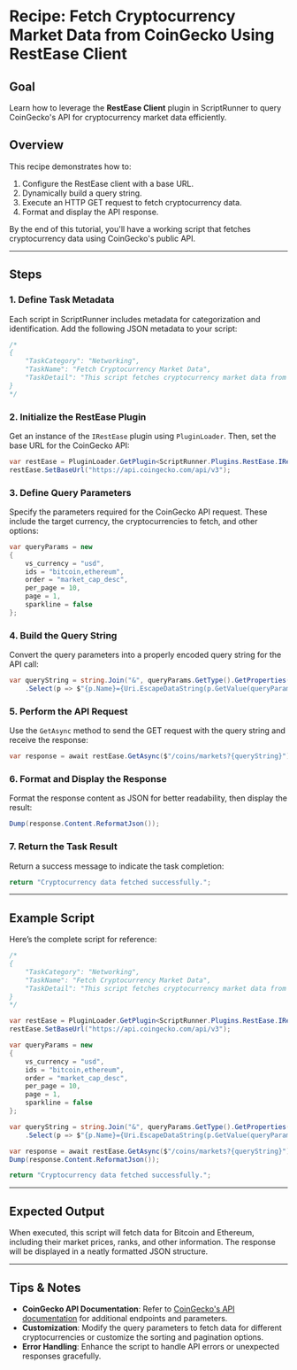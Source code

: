# Recipe: Fetch Cryptocurrency Market Data from CoinGecko Using RestEase Client

## Goal

Learn how to leverage the **RestEase Client** plugin in ScriptRunner to query CoinGecko's API for cryptocurrency market data efficiently.

## Overview

This recipe demonstrates how to:
1. Configure the RestEase client with a base URL.
2. Dynamically build a query string.
3. Execute an HTTP GET request to fetch cryptocurrency data.
4. Format and display the API response.

By the end of this tutorial, you'll have a working script that fetches cryptocurrency data using CoinGecko's public API.

---

## Steps

### 1. Define Task Metadata

Each script in ScriptRunner includes metadata for categorization and identification. Add the following JSON metadata to your script:

```csharp
/*
{
    "TaskCategory": "Networking",
    "TaskName": "Fetch Cryptocurrency Market Data",
    "TaskDetail": "This script fetches cryptocurrency market data from CoinGecko."
}
*/
```

### 2. Initialize the RestEase Plugin

Get an instance of the `IRestEase` plugin using `PluginLoader`. Then, set the base URL for the CoinGecko API:

```csharp
var restEase = PluginLoader.GetPlugin<ScriptRunner.Plugins.RestEase.IRestEase>();
restEase.SetBaseUrl("https://api.coingecko.com/api/v3");
```

### 3. Define Query Parameters

Specify the parameters required for the CoinGecko API request. These include the target currency, the cryptocurrencies to fetch, and other options:

```csharp
var queryParams = new
{
    vs_currency = "usd",
    ids = "bitcoin,ethereum",
    order = "market_cap_desc",
    per_page = 10,
    page = 1,
    sparkline = false
};
```

### 4. Build the Query String

Convert the query parameters into a properly encoded query string for the API call:

```csharp
var queryString = string.Join("&", queryParams.GetType().GetProperties()
    .Select(p => $"{p.Name}={Uri.EscapeDataString(p.GetValue(queryParams)?.ToString() ?? string.Empty)}"));
```

### 5. Perform the API Request

Use the `GetAsync` method to send the GET request with the query string and receive the response:

```csharp
var response = await restEase.GetAsync($"/coins/markets?{queryString}");
```

### 6. Format and Display the Response

Format the response content as JSON for better readability, then display the result:

```csharp
Dump(response.Content.ReformatJson());
```

### 7. Return the Task Result

Return a success message to indicate the task completion:

```csharp
return "Cryptocurrency data fetched successfully.";
```

---

## Example Script

Here’s the complete script for reference:

```csharp
/*
{
    "TaskCategory": "Networking",
    "TaskName": "Fetch Cryptocurrency Market Data",
    "TaskDetail": "This script fetches cryptocurrency market data from CoinGecko."
}
*/

var restEase = PluginLoader.GetPlugin<ScriptRunner.Plugins.RestEase.IRestEase>();
restEase.SetBaseUrl("https://api.coingecko.com/api/v3");

var queryParams = new
{
    vs_currency = "usd",
    ids = "bitcoin,ethereum",
    order = "market_cap_desc",
    per_page = 10,
    page = 1,
    sparkline = false
};

var queryString = string.Join("&", queryParams.GetType().GetProperties()
    .Select(p => $"{p.Name}={Uri.EscapeDataString(p.GetValue(queryParams)?.ToString() ?? string.Empty)}"));

var response = await restEase.GetAsync($"/coins/markets?{queryString}");
Dump(response.Content.ReformatJson());

return "Cryptocurrency data fetched successfully.";
```

---

## Expected Output

When executed, this script will fetch data for Bitcoin and Ethereum, including their market prices, ranks, and other information. The response will be displayed in a neatly formatted JSON structure.

---

## Tips & Notes

- **CoinGecko API Documentation**: Refer to [CoinGecko's API documentation](https://www.coingecko.com/en/api/documentation) for additional endpoints and parameters.
- **Customization**: Modify the query parameters to fetch data for different cryptocurrencies or customize the sorting and pagination options.
- **Error Handling**: Enhance the script to handle API errors or unexpected responses gracefully.
